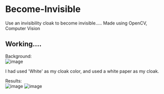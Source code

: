 # Become-Invisible
Use an invisibility cloak to become invisible..... Made using OpenCV, Computer Vision

## Working....
Background:<br>
![image](https://user-images.githubusercontent.com/76225348/159138443-d0cdf6b7-5d26-4238-89d6-003d19f17317.png)

I had used 'White' as my cloak color, and used a white paper as my cloak.

Results:<br>
![image](https://user-images.githubusercontent.com/76225348/159138578-dcd744b6-d3ba-4804-a48a-9a61da1de11b.png)
![image](https://user-images.githubusercontent.com/76225348/159138580-7ba93b7d-48ae-4f19-b96c-0a8e99974721.png)


